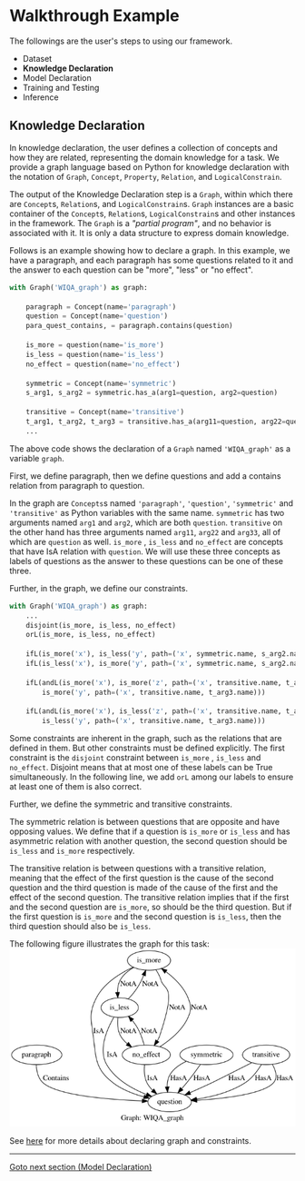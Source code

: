 # Walkthrough Example

The followings are the user's steps to using our framework.

- Dataset
- **Knowledge Declaration**
- Model Declaration
- Training and Testing
- Inference

## Knowledge Declaration

In knowledge declaration, the user defines a collection of concepts and how they are related, representing the domain knowledge for a task.
We provide a graph language based on Python for knowledge declaration with the notation of `Graph`, `Concept`, `Property`, `Relation`, and `LogicalConstrain`.

The output of the Knowledge Declaration step is a `Graph`, within which there are `Concept`s, `Relation`s, and `LogicalConstrain`s. `Graph` instances are a basic container of the `Concept`s, `Relation`s, `LogicalConstrain`s and other instances in the framework. The `Graph` is a *"partial program"*, and no behavior is associated with it. It is only a data structure to express domain knowledge.


Follows is an example showing how to declare a graph. In this example, we have a paragraph, and each paragraph has some questions related to it and the answer to each question can be "more", "less" or "no effect".

```python
with Graph('WIQA_graph') as graph:

    paragraph = Concept(name='paragraph')
    question = Concept(name='question')
    para_quest_contains, = paragraph.contains(question)

    is_more = question(name='is_more')
    is_less = question(name='is_less')
    no_effect = question(name='no_effect')

    symmetric = Concept(name='symmetric')
    s_arg1, s_arg2 = symmetric.has_a(arg1=question, arg2=question)

    transitive = Concept(name='transitive')
    t_arg1, t_arg2, t_arg3 = transitive.has_a(arg11=question, arg22=question, arg33=question)
    ...

```

The above code shows the declaration of a `Graph` named `'WIQA_graph'` as a variable `graph`.

First, we define paragraph, then we define questions and add a contains relation from paragraph to question.

In the graph are `Concepts`s named `'paragraph'`, `'question'`, `'symmetric'` and `'transitive'` as Python variables with the same name. 
`symmetric` has two arguments named `arg1` and `arg2`, which are both `question`.
`transitive` on the other hand has three arguments named `arg11`, `arg22` and `arg33`, all of which are `question` as well.
`is_more` , `is_less` and `no_effect` are concepts that have IsA relation with `question`. We will use these three concepts as labels of questions as the answer to these questions can be one of these three.

Further, in the graph, we define our constraints.

```python
with Graph('WIQA_graph') as graph:
    ...
    disjoint(is_more, is_less, no_effect)
    orL(is_more, is_less, no_effect)
    
    ifL(is_more('x'), is_less('y', path=('x', symmetric.name, s_arg2.name)))
    ifL(is_less('x'), is_more('y', path=('x', symmetric.name, s_arg2.name)))

    ifL(andL(is_more('x'), is_more('z', path=('x', transitive.name, t_arg2.name))),
        is_more('y', path=('x', transitive.name, t_arg3.name)))

    ifL(andL(is_more('x'), is_less('z', path=('x', transitive.name, t_arg2.name))),
        is_less('y', path=('x', transitive.name, t_arg3.name)))
```

Some constraints are inherent in the graph, such as the relations that are defined in them. But other constraints must be defined explicitly. 
The first constraint is the `disjoint` constraint between `is_more` , `is_less` and `no_effect`. Disjoint means that at most one of these labels can be True simultaneously. In the following line, we add `orL` among our labels to ensure at least one of them is also correct.

Further, we define the symmetric and transitive constraints. 

The symmetric relation is between questions that are opposite and have opposing values. We define that if a question is `is_more` or `is_less` and has asymmetric relation with another question, the second question should be `is_less` and `is_more` respectively.

The transitive relation is between questions with a transitive relation, meaning that the effect of the first question is the cause of the second question and the third question is made of the cause of the first and the effect of the second question. The transitive relation implies that if the first and the second question are `is_more`, so should be the third question. But if the first question is `is_more` and the second question is `is_less`, then the third question should also be `is_less`.

The following figure illustrates the graph for this task:
![plot](WIQA.png)

See [here](https://github.com/HLR/DomiKnowS/blob/Doc/Main%20Components/Knowledge%20Declaration%20(Graph).md) for more details about declaring graph and constraints.

____
[Goto next section (Model Declaration)](Model%20Declaration.md)